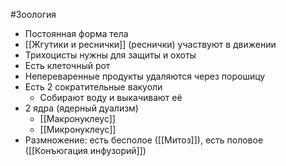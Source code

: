 #Зоология 
- Постоянная форма тела 
- [[Жгутики и реснички]] (реснички) участвуют в движении
- Трихоцисты нужны для защиты и охоты
- Есть клеточный рот
- Непереваренные продукты удаляются через порошицу
- Есть 2 сократительные вакуоли
	- Собирают воду и выкачивают её
- 2 ядра (ядерный дуализм)
	- [[Макронуклеус]] 
	- [[Микронуклеус]] 
- Размножение: есть бесполое ([[Митоз]]), есть половое ([[Конъюгация инфузорий]])